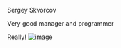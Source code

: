 Sergey Skvorcov

Very good manager and programmer

Really!
![image](https://user-images.githubusercontent.com/122547070/212472713-b5582745-0ad0-408d-83c2-f27eecf8b325.png)
